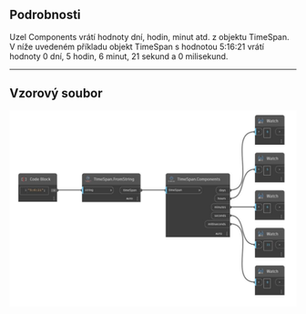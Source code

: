 ## Podrobnosti
Uzel Components vrátí hodnoty dní, hodin, minut atd. z objektu TimeSpan. V níže uvedeném příkladu objekt TimeSpan s hodnotou 5:16:21 vrátí hodnoty 0 dní, 5 hodin, 6 minut, 21 sekund a 0 milisekund.
___
## Vzorový soubor

![Components](./DSCore.TimeSpan.Components_img.jpg)

